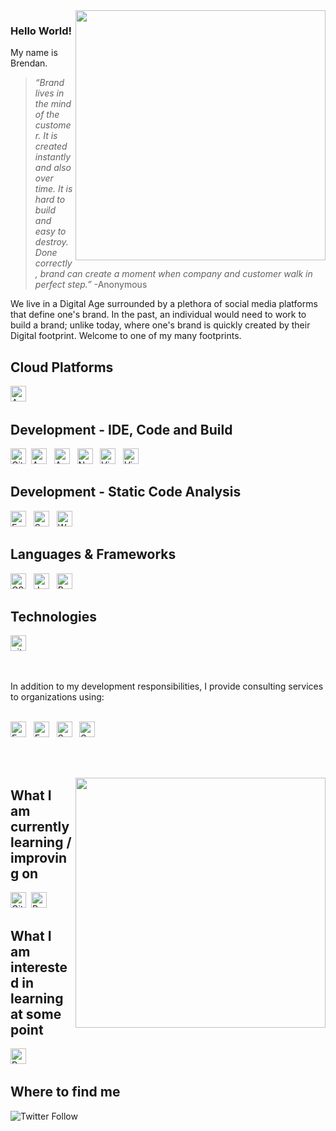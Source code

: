 <img align='right' src='https://media.giphy.com/media/lcs5BL0NIM4WMv61a9/giphy.gif' width='400"'>

### Hello World!

My name is Brendan. 

> _“Brand lives in the mind of the customer. It is created instantly and also over time. It is hard to build and easy to destroy. Done correctly, brand can create a moment when company and customer walk in perfect step.”_ -Anonymous

We live in a Digital Age surrounded by a plethora of social media platforms that define one's brand.  In the past, an individual would need to work to build a brand; unlike today, where one's brand is quickly created by their Digital footprint.  Welcome to one of my many footprints.

##  Cloud Platforms
[<img src="https://img.shields.io/badge/Microsoft%20Azure-282C34?logo=Microsoft-azure&logoColor=0089D6" alt="Azure logo" title="Azure" height="25" />][badge_anchor]
&nbsp;

##  Development - IDE, Code and Build
[<img src="https://img.shields.io/badge/GitHub-282C34?logo=GitHub&logoColor=FFFFFF" alt="GitHub logo" title="GitHub" height="25" />][badge_anchor]
&nbsp;[<img src="https://img.shields.io/badge/Azure%20DevOps-282C34?logo=azuredevops&logoColor=0078D7" alt="Azure DevOps logo" title="Azure DevOps" height="25" />][badge_anchor]
&nbsp;
[<img src="https://img.shields.io/badge/Azure%20Pipelines-282C34?logo=azure-pipelines&logoColor=2560E0" alt="Azure Pipelines logo" title="Azure Pipelines" height="25" />][badge_anchor]
&nbsp;
[<img src="https://img.shields.io/badge/Notepad+%20+-282C34?logo=Notepad++&logoColor=90E59A" alt="Notepad+ + logo" title="Notepad++" height="25" />][badge_anchor]
&nbsp;
[<img src="https://img.shields.io/badge/Visual%20Studio-282C34?logo=visual-studio-code&logoColor=5C2D91" alt="Visual Studio logo" title="Visual Studio" height="25" />][badge_anchor]
&nbsp;
[<img src="https://img.shields.io/badge/VS%20Code-282C34?logo=visual-studio-code&logoColor=007ACC" alt="Visual Studio Code logo" title="Visual Studio Code" height="25" />][badge_anchor]

##  Development - Static Code Analysis
[<img src="https://img.shields.io/badge/Fortify-282C34?logo=fortify&logoColor=CB2029" alt="Fortify logo" title="Fortify" height="25" />][badge_anchor]
&nbsp;
[<img src="https://img.shields.io/badge/SonarQube-282C34?logo=sonarqube&logoColor=4E9BCD" alt="SonarQube logo" title="SonarQube" height="25" />][badge_anchor]
&nbsp;
[<img src="https://img.shields.io/badge/WhiteSource-282C34?logo=WhiteSource&logoColor=FFD900" alt="WhiteSource logo" title="WhiteSource" height="25" />][badge_anchor]
&nbsp;

##  Languages & Frameworks
[<img src="https://img.shields.io/badge/CSS3-282C34?logo=css3&logoColor=1572B6" alt="CSS3 logo" title="CSS3" height="25" />][badge_anchor]
&nbsp;
[<img src="https://img.shields.io/badge/JavaScript-282C34?logo=javascript&logoColor=F7DF1E" alt="JavaScript logo" title="JavaScript" height="25" />][badge_anchor]
&nbsp;
[<img src="https://img.shields.io/badge/Powershell-282C34?logo=Powershell&logoColor=5391FE" alt="Powershell logo" title="Powershell" height="25" />][badge_anchor]
&nbsp;

## Technologies
[<img src="https://img.shields.io/badge/git-282C34?logo=git&logoColor=F05032" alt="git logo" title="git" height="25" />][badge_anchor]
&nbsp;

<br>

In addition to my development responsibilities, I provide consulting services to organizations using:
<br><br>

[<img src="https://img.shields.io/badge/Eventebrite-282C34?logo=eventbrite&logoColor=F05537" alt="Eventbrite logo" title="Eventbrite" height="25" />][badge_anchor]
&nbsp;
[<img src="https://img.shields.io/badge/Microsoft%20Office-282C34?logo=Microsoft-Office&logoColor=D83B01" alt="Eventbrite logo" title="Eventbrite" height="25" />][badge_anchor]
&nbsp;
[<img src="https://img.shields.io/badge/Square-282C34?logo=square&logoColor=3E4348" alt="Square logo" title="Square" height="25" />][badge_anchor]
&nbsp;
[<img src="https://img.shields.io/badge/Squarespace-282C34?logo=squarespace&logoColor=FFFFFF" alt="Squarespace logo" title="Squarespace" height="25" />][badge_anchor]
&nbsp;

<br><br>


<img align='right' src='https://media.giphy.com/media/26FmQ6EOvLxp6cWyY/giphy.gif' width='400"'>

## What I am currently learning / improving on
[<img src="https://img.shields.io/badge/GitHub-282C34?logo=GitHub&logoColor=FFFFFF" alt="GitHub logo" title="GitHub" height="25" />][badge_anchor]&nbsp;
[<img src="https://img.shields.io/badge/Powershell-282C34?logo=Powershell&logoColor=5391FE" alt="Powershell logo" title="Powershell" height="25" />][badge_anchor]
&nbsp;

## What I am interested in learning at some point
[<img src="https://img.shields.io/badge/GitHub%20Actions-282C34?logo=GitHub-Actions&logoColor=2088FF" alt="Powershell logo" title="Powershell" height="25" />][badge_anchor]
&nbsp;

## Where to find me
![Twitter Follow](https://img.shields.io/twitter/follow/Error_handling?style=social)


<!--
**Vertex-btb/Vertex-btb** is a ✨ _special_ ✨ repository because its `README.md` (this file) appears on your GitHub profile.

Here are some ideas to get you started:

- 🔭 I’m currently working on ...
- 🌱 I’m currently learning ...
- 👯 I’m looking to collaborate on ...
- 🤔 I’m looking for help with ...
- 💬 Ask me about ...
- 📫 How to reach me: ...
- 😄 Pronouns: ...
- ⚡ Fun fact: ...
-->

[badge_anchor]: ###Hello
